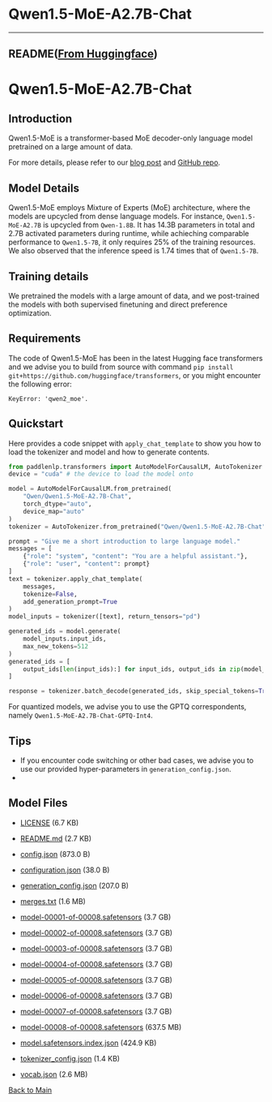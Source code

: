 
# Qwen1.5-MoE-A2.7B-Chat
---


## README([From Huggingface](https://huggingface.co/Qwen/Qwen1.5-MoE-A2.7B-Chat))



# Qwen1.5-MoE-A2.7B-Chat


## Introduction

Qwen1.5-MoE is a transformer-based MoE decoder-only language model pretrained on a large amount of data. 

For more details, please refer to our [blog post](https://qwenlm.github.io/blog/qwen-moe/) and [GitHub repo](https://github.com/QwenLM/Qwen1.5).

## Model Details
Qwen1.5-MoE employs Mixture of Experts (MoE) architecture, where the models are upcycled from dense language models. For instance, `Qwen1.5-MoE-A2.7B` is upcycled from `Qwen-1.8B`. It has 14.3B parameters in total and 2.7B activated parameters during runtime, while achieching comparable performance to `Qwen1.5-7B`, it only requires 25% of the training resources. We also observed that the inference speed is 1.74 times that of `Qwen1.5-7B`.

## Training details
We pretrained the models with a large amount of data, and we post-trained the models with both supervised finetuning and direct preference optimization. 

## Requirements
The code of Qwen1.5-MoE has been in the latest Hugging face transformers and we advise you to build from source with command `pip install git+https://github.com/huggingface/transformers`, or you might encounter the following error:
```
KeyError: 'qwen2_moe'.
```

## Quickstart

Here provides a code snippet with `apply_chat_template` to show you how to load the tokenizer and model and how to generate contents.

```python
from paddlenlp.transformers import AutoModelForCausalLM, AutoTokenizer
device = "cuda" # the device to load the model onto

model = AutoModelForCausalLM.from_pretrained(
    "Qwen/Qwen1.5-MoE-A2.7B-Chat",
    torch_dtype="auto",
    device_map="auto"
)
tokenizer = AutoTokenizer.from_pretrained("Qwen/Qwen1.5-MoE-A2.7B-Chat")

prompt = "Give me a short introduction to large language model."
messages = [
    {"role": "system", "content": "You are a helpful assistant."},
    {"role": "user", "content": prompt}
]
text = tokenizer.apply_chat_template(
    messages,
    tokenize=False,
    add_generation_prompt=True
)
model_inputs = tokenizer([text], return_tensors="pd")

generated_ids = model.generate(
    model_inputs.input_ids,
    max_new_tokens=512
)
generated_ids = [
    output_ids[len(input_ids):] for input_ids, output_ids in zip(model_inputs.input_ids, generated_ids)
]

response = tokenizer.batch_decode(generated_ids, skip_special_tokens=True)[0]
```

For quantized models, we advise you to use the GPTQ correspondents, namely `Qwen1.5-MoE-A2.7B-Chat-GPTQ-Int4`.


## Tips

* If you encounter code switching or other bad cases, we advise you to use our provided hyper-parameters in `generation_config.json`.
* 



## Model Files

- [LICENSE](https://paddlenlp.bj.bcebos.com/models/community/Qwen/Qwen1.5-MoE-A2.7B-Chat/LICENSE) (6.7 KB)

- [README.md](https://paddlenlp.bj.bcebos.com/models/community/Qwen/Qwen1.5-MoE-A2.7B-Chat/README.md) (2.7 KB)

- [config.json](https://paddlenlp.bj.bcebos.com/models/community/Qwen/Qwen1.5-MoE-A2.7B-Chat/config.json) (873.0 B)

- [configuration.json](https://paddlenlp.bj.bcebos.com/models/community/Qwen/Qwen1.5-MoE-A2.7B-Chat/configuration.json) (38.0 B)

- [generation_config.json](https://paddlenlp.bj.bcebos.com/models/community/Qwen/Qwen1.5-MoE-A2.7B-Chat/generation_config.json) (207.0 B)

- [merges.txt](https://paddlenlp.bj.bcebos.com/models/community/Qwen/Qwen1.5-MoE-A2.7B-Chat/merges.txt) (1.6 MB)

- [model-00001-of-00008.safetensors](https://paddlenlp.bj.bcebos.com/models/community/Qwen/Qwen1.5-MoE-A2.7B-Chat/model-00001-of-00008.safetensors) (3.7 GB)

- [model-00002-of-00008.safetensors](https://paddlenlp.bj.bcebos.com/models/community/Qwen/Qwen1.5-MoE-A2.7B-Chat/model-00002-of-00008.safetensors) (3.7 GB)

- [model-00003-of-00008.safetensors](https://paddlenlp.bj.bcebos.com/models/community/Qwen/Qwen1.5-MoE-A2.7B-Chat/model-00003-of-00008.safetensors) (3.7 GB)

- [model-00004-of-00008.safetensors](https://paddlenlp.bj.bcebos.com/models/community/Qwen/Qwen1.5-MoE-A2.7B-Chat/model-00004-of-00008.safetensors) (3.7 GB)

- [model-00005-of-00008.safetensors](https://paddlenlp.bj.bcebos.com/models/community/Qwen/Qwen1.5-MoE-A2.7B-Chat/model-00005-of-00008.safetensors) (3.7 GB)

- [model-00006-of-00008.safetensors](https://paddlenlp.bj.bcebos.com/models/community/Qwen/Qwen1.5-MoE-A2.7B-Chat/model-00006-of-00008.safetensors) (3.7 GB)

- [model-00007-of-00008.safetensors](https://paddlenlp.bj.bcebos.com/models/community/Qwen/Qwen1.5-MoE-A2.7B-Chat/model-00007-of-00008.safetensors) (3.7 GB)

- [model-00008-of-00008.safetensors](https://paddlenlp.bj.bcebos.com/models/community/Qwen/Qwen1.5-MoE-A2.7B-Chat/model-00008-of-00008.safetensors) (637.5 MB)

- [model.safetensors.index.json](https://paddlenlp.bj.bcebos.com/models/community/Qwen/Qwen1.5-MoE-A2.7B-Chat/model.safetensors.index.json) (424.9 KB)

- [tokenizer_config.json](https://paddlenlp.bj.bcebos.com/models/community/Qwen/Qwen1.5-MoE-A2.7B-Chat/tokenizer_config.json) (1.4 KB)

- [vocab.json](https://paddlenlp.bj.bcebos.com/models/community/Qwen/Qwen1.5-MoE-A2.7B-Chat/vocab.json) (2.6 MB)


[Back to Main](../../)